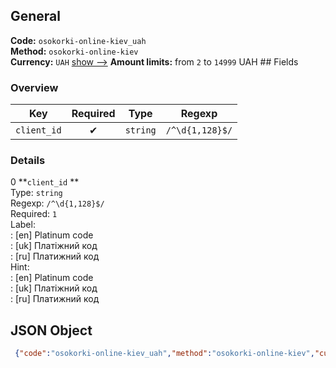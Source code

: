 ## General 
**Code:** `osokorki-online-kiev_uah`  
**Method:** `osokorki-online-kiev`  
**Currency:** `UAH` [show -->]() 
**Amount limits:** from `2`  to `14999`  UAH ## Fields 
### Overview 
|Key|Required|Type|Regexp| 
|:---:|:---:|:---:|:---:| 
|`client_id` |✔ |`string` |`/^\d{1,128}$/` | 
 
### Details 
0 **`client_id` **  
Type: `string`  
Regexp: `/^\d{1,128}$/`  
Required: `1`  
Label:  
: [en] Platinum code  
: [uk] Платіжний код  
: [ru] Платижний код  
Hint:  
: [en] Platinum code  
: [uk] Платіжний код  
: [ru] Платижний код  
## JSON Object 
```json
 {"code":"osokorki-online-kiev_uah","method":"osokorki-online-kiev","currency":"UAH","fields":[{"key":"client_id","type":"string","label":{"en":"Platinum code","uk":"\u041f\u043b\u0430\u0442\u0456\u0436\u043d\u0438\u0439 \u043a\u043e\u0434","ru":"\u041f\u043b\u0430\u0442\u0438\u0436\u043d\u0438\u0439 \u043a\u043e\u0434"},"regexp":"\/^\\d{1,128}$\/","required":true,"position":1,"hint":{"en":"Platinum code","uk":"\u041f\u043b\u0430\u0442\u0456\u0436\u043d\u0438\u0439 \u043a\u043e\u0434","ru":"\u041f\u043b\u0430\u0442\u0438\u0436\u043d\u0438\u0439 \u043a\u043e\u0434"},"example":"01933"}],"amount_min":2,"amount_max":14999}```  
